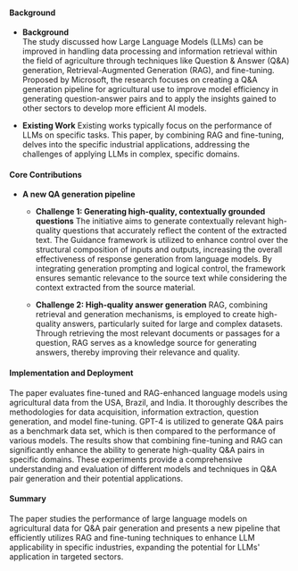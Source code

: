 #### Background
- **Background**       
The study discussed how Large Language Models (LLMs) can be improved in handling data processing and information retrieval within the field of agriculture through techniques like Question & Answer (Q&A) generation, Retrieval-Augmented Generation (RAG), and fine-tuning. Proposed by Microsoft, the research focuses on creating a Q&A generation pipeline for agricultural use to improve model efficiency in generating question-answer pairs and to apply the insights gained to other sectors to develop more efficient AI models. 

- **Existing Work**
Existing works typically focus on the performance of LLMs on specific tasks. This paper, by combining RAG and fine-tuning, delves into the specific industrial applications, addressing the challenges of applying LLMs in complex, specific domains.

#### Core Contributions
- **A new QA generation pipeline**
    - **Challenge 1: Generating high-quality, contextually grounded questions**
The initiative aims to generate contextually relevant high-quality questions that accurately reflect the content of the extracted text. The Guidance framework is utilized to enhance control over the structural composition of inputs and outputs, increasing the overall effectiveness of response generation from language models. By integrating generation prompting and logical control, the framework ensures semantic relevance to the source text while considering the context extracted from the source material.

    - **Challenge 2: High-quality answer generation**
RAG, combining retrieval and generation mechanisms, is employed to create high-quality answers, particularly suited for large and complex datasets. Through retrieving the most relevant documents or passages for a question, RAG serves as a knowledge source for generating answers, thereby improving their relevance and quality.

#### Implementation and Deployment
The paper evaluates fine-tuned and RAG-enhanced language models using agricultural data from the USA, Brazil, and India. It thoroughly describes the methodologies for data acquisition, information extraction, question generation, and model fine-tuning. GPT-4 is utilized to generate Q&A pairs as a benchmark data set, which is then compared to the performance of various models. The results show that combining fine-tuning and RAG can significantly enhance the ability to generate high-quality Q&A pairs in specific domains. These experiments provide a comprehensive understanding and evaluation of different models and techniques in Q&A pair generation and their potential applications.

#### Summary
The paper studies the performance of large language models on agricultural data for Q&A pair generation and presents a new pipeline that efficiently utilizes RAG and fine-tuning techniques to enhance LLM applicability in specific industries, expanding the potential for LLMs' application in targeted sectors.